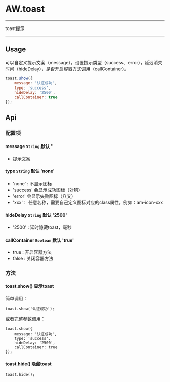 # AW.toast

---

toast提示

---

## Usage

可以自定义提示文案（message），设置提示类型（success、error），延迟消失时间（hideDelay），是否开启容器方式调用（callContainer）。

```javascript
toast.show({
    message: '认证成功',
    type: 'success',
    hideDelay: '2500',
    callContainer: true
});
```

## Api

### 配置项

#### message `String` 默认 ''
  
  * 提示文案

#### type `String` 默认 'none'

  * 'none' : 不显示图标
  * 'success' 会显示成功图标（对钩）
  * 'error' 会显示失败图标（八叉）
  * 'xxx'： 任意名称，需要自己定义图标对应的class属性。例如：am-icon-xxx

#### hideDelay `String` 默认 '2500'

  * '2500' : 延时隐藏toast，毫秒

#### callContainer `Boolean` 默认 'true'

  * true : 开启容器方法
  * false : 关闭容器方法

### 方法

#### toast.show() 显示toast

简单调用：

```
toast.show('认证成功');
```

或者完整参数调用：

```
toast.show({
    message: '认证成功',
    type: 'success',
    hideDelay: '2500',
    callContainer: true
});
```

#### toast.hide() 隐藏toast

```
toast.hide();
```
